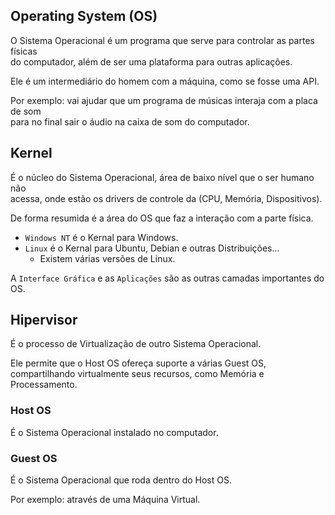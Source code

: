 ## Operating System (OS)

O Sistema Operacional é um programa que serve para controlar as partes físicas  
do computador, além de ser uma plataforma para outras aplicações.

Ele é um intermediário do homem com a máquina, como se fosse uma API.

Por exemplo: vai ajudar que um programa de músicas interaja com a placa de som  
para no final sair o áudio na caixa de som do computador.

## Kernel

É o núcleo do Sistema Operacional, área de baixo nível que o ser humano não  
acessa, onde estão os drivers de controle da (CPU, Memória, Dispositivos).

De forma resumida é a área do OS que faz a interação com a parte física.

* `Windows NT` é o Kernal para Windows.
* `Linux` é o Kernal para Ubuntu, Debian e outras Distribuições...
  * Existem várias versões de Linux.

A `Interface Gráfica` e as `Aplicações` são as outras camadas importantes do OS.

## Hipervisor

É o processo de Virtualização de outro Sistema Operacional.

Ele permite que o Host OS ofereça suporte a várias Guest OS, compartilhando
virtualmente seus recursos, como Memória e Processamento.

### Host OS

É o Sistema Operacional instalado no computador.

### Guest OS

É o Sistema Operacional que roda dentro do Host OS.

Por exemplo: através de uma Máquina Virtual.
